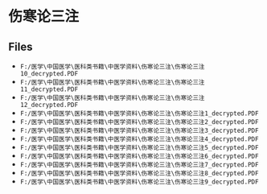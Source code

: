 # 伤寒论三注

## Files

- `F:/医学\中国医学\医科类书籍\中医学资料\伤寒论三注\伤寒论三注10_decrypted.PDF`
- `F:/医学\中国医学\医科类书籍\中医学资料\伤寒论三注\伤寒论三注11_decrypted.PDF`
- `F:/医学\中国医学\医科类书籍\中医学资料\伤寒论三注\伤寒论三注12_decrypted.PDF`
- `F:/医学\中国医学\医科类书籍\中医学资料\伤寒论三注\伤寒论三注1_decrypted.PDF`
- `F:/医学\中国医学\医科类书籍\中医学资料\伤寒论三注\伤寒论三注2_decrypted.PDF`
- `F:/医学\中国医学\医科类书籍\中医学资料\伤寒论三注\伤寒论三注3_decrypted.PDF`
- `F:/医学\中国医学\医科类书籍\中医学资料\伤寒论三注\伤寒论三注4_decrypted.PDF`
- `F:/医学\中国医学\医科类书籍\中医学资料\伤寒论三注\伤寒论三注5_decrypted.PDF`
- `F:/医学\中国医学\医科类书籍\中医学资料\伤寒论三注\伤寒论三注6_decrypted.PDF`
- `F:/医学\中国医学\医科类书籍\中医学资料\伤寒论三注\伤寒论三注7_decrypted.PDF`
- `F:/医学\中国医学\医科类书籍\中医学资料\伤寒论三注\伤寒论三注8_decrypted.PDF`
- `F:/医学\中国医学\医科类书籍\中医学资料\伤寒论三注\伤寒论三注9_decrypted.PDF`
